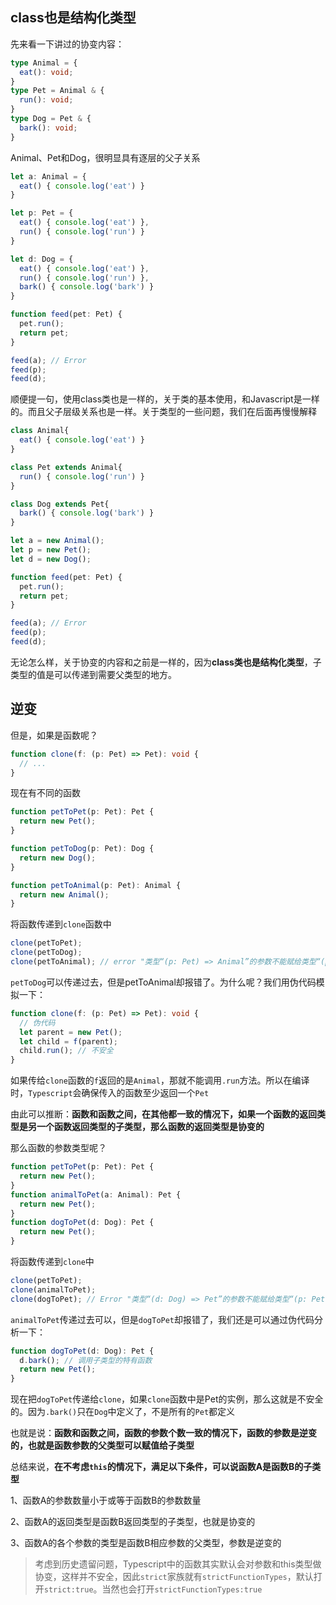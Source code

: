 ## class也是结构化类型

先来看一下讲过的协变内容：

```typescript
type Animal = {
  eat(): void;
}
type Pet = Animal & {
  run(): void;
}
type Dog = Pet & {
  bark(): void;
} 
```

Animal、Pet和Dog，很明显具有逐层的父子关系

```typescript
let a: Animal = {
  eat() { console.log('eat') }
}

let p: Pet = {
  eat() { console.log('eat') },
  run() { console.log('run') }
}

let d: Dog = {
  eat() { console.log('eat') },
  run() { console.log('run') },
  bark() { console.log('bark') }
}

function feed(pet: Pet) { 
  pet.run();
  return pet;
}

feed(a); // Error
feed(p); 
feed(d); 
```

顺便提一句，使用class类也是一样的，关于类的基本使用，和Javascript是一样的。而且父子层级关系也是一样。关于类型的一些问题，我们在后面再慢慢解释

```typescript
class Animal{ 
  eat() { console.log('eat') }
}

class Pet extends Animal{ 
  run() { console.log('run') }
}

class Dog extends Pet{ 
  bark() { console.log('bark') }
}

let a = new Animal();
let p = new Pet();
let d = new Dog();

function feed(pet: Pet) { 
  pet.run();
  return pet;
}

feed(a); // Error
feed(p); 
feed(d); 
```

无论怎么样，关于协变的内容和之前是一样的，因为**class类也是结构化类型**，子类型的值是可以传递到需要父类型的地方。

## 逆变

但是，如果是函数呢？

```typescript
function clone(f: (p: Pet) => Pet): void { 
  // ...
}
```

现在有不同的函数

```typescript
function petToPet(p: Pet): Pet { 
  return new Pet();
}

function petToDog(p: Pet): Dog { 
  return new Dog();
}

function petToAnimal(p: Pet): Animal { 
  return new Animal();
}
```

将函数传递到`clone`函数中

```typescript
clone(petToPet);
clone(petToDog);
clone(petToAnimal); // error "类型“(p: Pet) => Animal”的参数不能赋给类型“(p: Pet) => Pet”的参数
```

`petToDog`可以传递过去，但是petToAnimal却报错了。为什么呢？我们用伪代码模拟一下：

```typescript
function clone(f: (p: Pet) => Pet): void { 
  // 伪代码
  let parent = new Pet();
  let child = f(parent);
  child.run(); // 不安全
}
```

如果传给`clone`函数的`f`返回的是`Animal`，那就不能调用`.run`方法。所以在编译时，`Typescript`会确保传入的函数至少返回一个`Pet`

由此可以推断：**函数和函数之间，在其他都一致的情况下，如果一个函数的返回类型是另一个函数返回类型的子类型，那么函数的返回类型是协变的**

那么函数的参数类型呢？

```typescript
function petToPet(p: Pet): Pet { 
  return new Pet();
}
function animalToPet(a: Animal): Pet { 
  return new Pet();
}
function dogToPet(d: Dog): Pet { 
  return new Pet();
}
```

将函数传递到`clone`中

```typescript
clone(petToPet);
clone(animalToPet);
clone(dogToPet); // Error "类型“(d: Dog) => Pet”的参数不能赋给类型“(p: Pet) => Pet”的参数
```

`animalToPet`传递过去可以，但是`dogToPet`却报错了，我们还是可以通过伪代码分析一下：

```typescript
function dogToPet(d: Dog): Pet {
  d.bark(); // 调用子类型的特有函数
  return new Pet();
}
```

现在把`dogToPet`传递给`clone`，如果`clone`函数中是Pet的实例，那么这就是不安全的。因为`.bark()`只在`Dog`中定义了，不是所有的`Pet`都定义

也就是说：**函数和函数之间，函数的参数个数一致的情况下，函数的参数是逆变的，也就是函数参数的父类型可以赋值给子类型**

总结来说，**在不考虑`this`的情况下，满足以下条件，可以说函数A是函数B的子类型**

1、函数A的参数数量小于或等于函数B的参数数量

2、函数A的返回类型是函数B返回类型的子类型，也就是协变的

3、函数A的各个参数的类型是函数B相应参数的父类型，参数是逆变的

> 考虑到历史遗留问题，Typescript中的函数其实默认会对参数和this类型做协变，这样并不安全，因此`strict`家族就有`strictFunctionTypes`，默认打开`strict:true`。当然也会打开`strictFunctionTypes:true`
